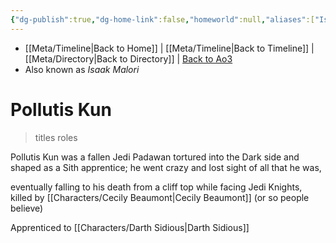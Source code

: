 ```yaml
---
{"dg-publish":true,"dg-home-link":false,"homeworld":null,"aliases":["Isaak Malori"],"tags":["forceghost","sith","fallenjedi","jedipadawan","sithcult","forcesensitive","unfinished","character"],"permalink":"/characters/pollutis-kun/","dgHomeLink":false,"dgPassFrontmatter":true}
---
```


- [[Meta/Timeline\|Back to Home]] | [[Meta/Timeline\|Back to Timeline]] | [[Meta/Directory\|Back to Directory]] | [Back to Ao3](https://archiveofourown.org/works/19334440/chapters/45992584)
- Also known as *Isaak Malori*

# Pollutis Kun
>titles roles

Pollutis Kun was a fallen Jedi Padawan tortured into the Dark side and shaped as a Sith apprentice; he went crazy and lost sight of all that he was, 

eventually falling to his death from a cliff top while facing Jedi Knights, killed by [[Characters/Cecily Beaumont\|Cecily Beaumont]] (or so people believe)

Apprenticed to [[Characters/Darth Sidious\|Darth Sidious]]
